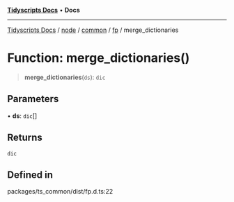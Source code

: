 [**Tidyscripts Docs**](../../../../../../../README.md) • **Docs**

***

[Tidyscripts Docs](../../../../../../../globals.md) / [node](../../../../../README.md) / [common](../../../README.md) / [fp](../README.md) / merge\_dictionaries

# Function: merge\_dictionaries()

> **merge\_dictionaries**(`ds`): `dic`

## Parameters

• **ds**: `dic`[]

## Returns

`dic`

## Defined in

packages/ts\_common/dist/fp.d.ts:22
